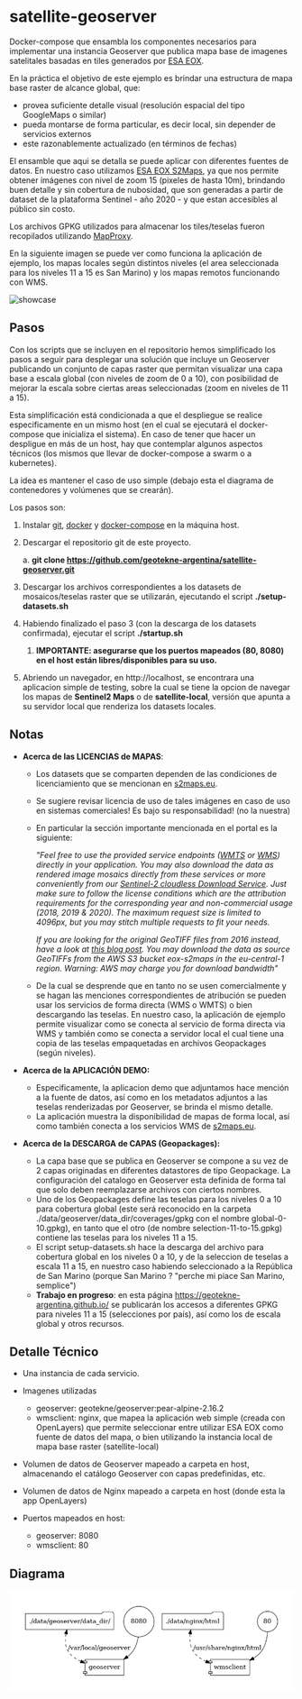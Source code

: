 # satellite-geoserver
Docker-compose que ensambla los componentes necesarios para implementar una instancia Geoserver que publica mapa base de imagenes satelitales basadas en tiles generados por [ESA EOX](http://maps.eox.at/).

En la práctica el objetivo de este ejemplo es brindar una estructura de mapa base raster de alcance global, que:

- provea suficiente detalle visual (resolución espacial del tipo GoogleMaps o similar)
- pueda montarse de forma particular, es decir local, sin depender de servicios externos
- este razonablemente actualizado (en términos de fechas)

El ensamble que aqui se detalla se puede aplicar con diferentes fuentes de datos. En nuestro caso utilizamos [ESA EOX S2Maps](https://s2maps.eu/), ya que nos permite obtener imágenes con nivel de zoom 15 (pixeles de hasta 10m), brindando buen detalle y sin cobertura de nubosidad, que son generadas a partir de dataset de la plataforma Sentinel - año 2020 - y que estan accesibles al público sin costo.

Los archivos GPKG utilizados para almacenar los tiles/teselas fueron recopilados utilizando [MapProxy](https://mapproxy.org/). 

En la siguiente imagen se puede ver como funciona la aplicación de ejemplo, los mapas locales según distintos niveles (el area seleccionada para los niveles 11 a 15 es San Marino) y los mapas remotos funcionando con WMS.

![showcase](./img/satellite-geoserver-optimized.gif)

## Pasos

Con los scripts que se incluyen en el repositorio hemos simplificado los pasos a seguir para desplegar una solución que incluye un Geoserver publicando un conjunto de capas raster que permitan visualizar una capa base a escala global (con niveles de zoom de 0 a 10), con posibilidad de mejorar la escala sobre ciertas areas seleccionadas (zoom en niveles de 11 a 15). 

Esta simplificación está condicionada a que el despliegue se realice especificamente en un mismo host (en el cual se ejecutará el docker-compose que inicializa el sistema). En caso de tener que hacer un despligue en más de un host, hay que contemplar algunos aspectos técnicos (los mismos que llevar de docker-compose a swarm o a kubernetes).

La idea es mantener el caso de uso simple (debajo esta el diagrama de contenedores y volúmenes que se crearán).

Los pasos son:

1. Instalar [git](https://github.com/git-guides/install-git), [docker](https://docs.docker.com/engine/install/ubuntu/) y [docker-compose](https://docs.docker.com/compose/install/) en la máquina host.

2. Descargar el repositorio git de este proyecto.

   a. **git clone https://github.com/geotekne-argentina/satellite-geoserver.git**

3. Descargar los archivos correspondientes a los datasets de mosaicos/teselas raster que se utilizarán, ejecutando el script **./setup-datasets.sh**

4. Habiendo finalizado el paso 3 (con la descarga de los datasets confirmada), ejecutar el script **./startup.sh**  

   1. **IMPORTANTE: asegurarse que los puertos mapeados (80, 8080) en el host están libres/disponibles para su uso.**

5. Abriendo un navegador, en http://localhost, se encontrara una aplicacion simple de testing, sobre la cual se tiene la opcion de navegar los mapas de **Sentinel2 Maps** o de **satellite-local**, versión que apunta a su servidor local que renderiza los datasets locales.

   

## Notas



- **Acerca de las LICENCIAS de MAPAS**: 

  - Los datasets que se comparten dependen de las condiciones de licenciamiento que se mencionan en [s2maps.eu](https://s2maps.eu/).

  - Se sugiere revisar licencia de uso de tales imágenes en caso de uso en sistemas comerciales! Es bajo su responsabilidad! (no la nuestra)

  - En particular la sección importante mencionada en el portal es la siguiente: 

    *"Feel free to use the provided service endpoints ([WMTS](https://tiles.maps.eox.at/wmts/1.0.0/WMTSCapabilities.xml) or [WMS](https://tiles.maps.eox.at/wms?service=wms&request=getcapabilities)) directly in your application. You may also download the data as rendered image mosaics directly from these services or more conveniently from our [Sentinel-2 cloudless Download Service](https://s2maps.eu/?downloadservice). Just make sure to follow the license conditions which are the attribution requirements for the corresponding year and non-commercial usage (2018, 2019 & 2020). The maximum request size is limited to 4096px, but you may stitch multiple requests to fit your needs.*

    *If you are looking for the original GeoTIFF files from 2016 instead, have a look at [this blog post](https://eox.at/2017/03/sentinel-2-cloudless-original-tiles-available/). You may download the data as source GeoTIFFs from the AWS S3 bucket eox-s2maps in the eu-central-1 region. Warning: AWS may charge you for download bandwidth"*

  - De la cual se desprende que en tanto no se usen comercialmente y se hagan las menciones correspondientes de atribución se pueden usar los servicios de forma directa (WMS o WMTS) o bien descargando las teselas. En nuestro caso, la aplicación de ejemplo permite visualizar como se conecta al servicio de forma directa via WMS y también como se conecta a servidor local el cual tiene una copia de las teselas empaquetadas en  archivos Geopackages (según niveles).

- **Acerca de la APLICACIÓN DEMO:** 

  - Especificamente, la aplicacion demo que adjuntamos hace mención a la fuente de datos, así como en los metadatos adjuntos a las teselas renderizadas por Geoserver, se brinda el mismo detalle.
  - La aplicación muestra la disponibilidad de mapas de forma local, así como también conecta a los servicios WMS de  [s2maps.eu](https://s2maps.eu/).

- **Acerca de la DESCARGA de CAPAS (Geopackages):**

  - La capa base que se publica en Geoserver se compone a su vez de 2 capas originadas en diferentes datastores de tipo Geopackage. La configuración del catalogo en Geoserver esta definida de forma tal que solo deben reemplazarse archivos con ciertos nombres.
  - Uno de los Geopackages define las teselas para los niveles 0 a 10 para cobertura global (este será reconocido en la carpeta ./data/geoserver/data_dir/coverages/gpkg con el nombre global-0-10.gpkg), en tanto que el otro (de nombre selection-11-to-15.gpkg) contiene las teselas para los niveles 11 a 15.
  - El script setup-datasets.sh hace la descarga del archivo para cobertura global en los niveles 0 a 10, y de la seleccion de teselas a escala 11 a 15, en nuestro caso habiendo seleccionado a la República de San Marino (porque San Marino ? "perche mi piace San Marino, semplice")
  - **Trabajo en progreso**: en esta página https://geotekne-argentina.github.io/ se publicarán los accesos a diferentes GPKG para niveles 11 a 15 (selecciones por país), así como los de escala global y otros recursos.

  

## Detalle Técnico
- Una instancia de cada servicio.

- Imagenes utilizadas
  - geoserver: geotekne/geoserver:pear-alpine-2.16.2
  - wmsclient: nginx, que mapea la aplicación web simple (creada con OpenLayers) que permite seleccionar entre utilizar ESA EOX como fuente de datos del mapa, o bien utilizando la instancia local de mapa base raster (satellite-local)
  
- Volumen de datos de Geoserver mapeado a carpeta en host, almacenando el catálogo Geoserver con capas predefinidas, etc.

- Volumen de datos de Nginx mapeado a carpeta en host (donde esta la app OpenLayers)

- Puertos mapeados en host:

  - geoserver: 8080
  - wmsclient: 80

  

## Diagrama

![](./diagram.png)
